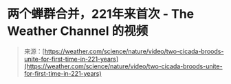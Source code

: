 <!--yml

category: 未分类

日期: 2024-05-27 14:56:05

-->

# 两个蝉群合并，221年来首次 - The Weather Channel 的视频

> 来源：[https://weather.com/science/nature/video/two-cicada-broods-unite-for-first-time-in-221-years](https://weather.com/science/nature/video/two-cicada-broods-unite-for-first-time-in-221-years)
